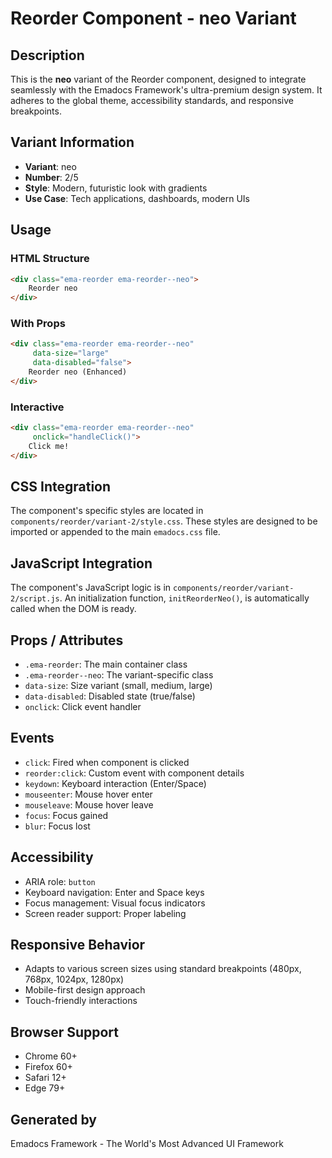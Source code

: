 # Reorder Component - neo Variant

## Description
This is the **neo** variant of the Reorder component, designed to integrate seamlessly with the Emadocs Framework's ultra-premium design system. It adheres to the global theme, accessibility standards, and responsive breakpoints.

## Variant Information
- **Variant**: neo
- **Number**: 2/5
- **Style**: Modern, futuristic look with gradients
- **Use Case**: Tech applications, dashboards, modern UIs

## Usage

### HTML Structure
```html
<div class="ema-reorder ema-reorder--neo">
    Reorder neo
</div>
```

### With Props
```html
<div class="ema-reorder ema-reorder--neo" 
     data-size="large" 
     data-disabled="false">
    Reorder neo (Enhanced)
</div>
```

### Interactive
```html
<div class="ema-reorder ema-reorder--neo" 
     onclick="handleClick()">
    Click me!
</div>
```

## CSS Integration
The component's specific styles are located in `components/reorder/variant-2/style.css`. These styles are designed to be imported or appended to the main `emadocs.css` file.

## JavaScript Integration
The component's JavaScript logic is in `components/reorder/variant-2/script.js`. An initialization function, `initReorderNeo()`, is automatically called when the DOM is ready.

## Props / Attributes
- `.ema-reorder`: The main container class
- `.ema-reorder--neo`: The variant-specific class
- `data-size`: Size variant (small, medium, large)
- `data-disabled`: Disabled state (true/false)
- `onclick`: Click event handler

## Events
- `click`: Fired when component is clicked
- `reorder:click`: Custom event with component details
- `keydown`: Keyboard interaction (Enter/Space)
- `mouseenter`: Mouse hover enter
- `mouseleave`: Mouse hover leave
- `focus`: Focus gained
- `blur`: Focus lost

## Accessibility
- ARIA role: `button`
- Keyboard navigation: Enter and Space keys
- Focus management: Visual focus indicators
- Screen reader support: Proper labeling

## Responsive Behavior
- Adapts to various screen sizes using standard breakpoints (480px, 768px, 1024px, 1280px)
- Mobile-first design approach
- Touch-friendly interactions

## Browser Support
- Chrome 60+
- Firefox 60+
- Safari 12+
- Edge 79+

## Generated by
Emadocs Framework - The World's Most Advanced UI Framework
